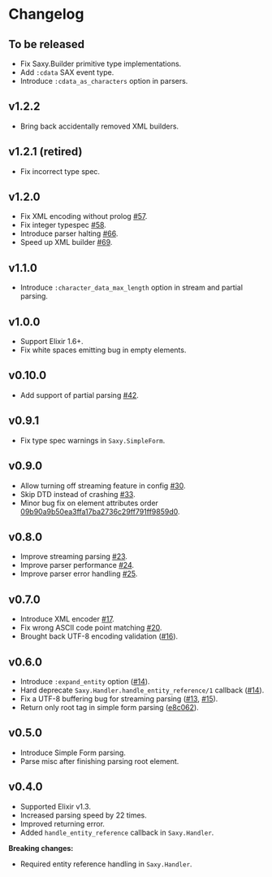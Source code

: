 # Changelog

## To be released

* Fix Saxy.Builder primitive type implementations.
* Add `:cdata` SAX event type.
* Introduce `:cdata_as_characters` option in parsers.

## v1.2.2

* Bring back accidentally removed XML builders.

## v1.2.1 (retired)

* Fix incorrect type spec.

## v1.2.0

* Fix XML encoding without prolog [#57](https://github.com/qcam/saxy/pull/57).
* Fix integer typespec [#58](https://github.com/qcam/saxy/pull/58).
* Introduce parser halting [#66](https://github.com/qcam/saxy/pull/66).
* Speed up XML builder [#69](https://github.com/qcam/saxy/pull/69).

## v1.1.0

* Introduce `:character_data_max_length` option in stream and partial parsing.

## v1.0.0

* Support Elixir 1.6+.
* Fix white spaces emitting bug in empty elements.

## v0.10.0

* Add support of partial parsing [#42](https://github.com/qcam/saxy/pull/42).

## v0.9.1

* Fix type spec warnings in `Saxy.SimpleForm`.

## v0.9.0

* Allow turning off streaming feature in config [#30](https://github.com/qcam/saxy/pull/30).
* Skip DTD instead of crashing [#33](https://github.com/qcam/saxy/pull/33).
* Minor bug fix on element attributes order [09b90a9b50ea3ffa17ba2736c29ff791ff9859d0](https://github.com/qcam/saxy/commit/09b90a9b50ea3ffa17ba2736c29ff791ff9859d0).

## v0.8.0

* Improve streaming parsing [#23](https://github.com/qcam/saxy/pull/23).
* Improve parser performance [#24](https://github.com/qcam/saxy/pull/24).
* Improve parser error handling [#25](https://github.com/qcam/saxy/pull/25).

## v0.7.0

* Introduce XML encoder [#17](https://github.com/qcam/saxy/pull/17).
* Fix wrong ASCII code point matching [#20](https://github.com/qcam/saxy/pull/20).
* Brought back UTF-8 encoding validation ([#16](https://github.com/qcam/saxy/pull/16)).

## v0.6.0

* Introduce `:expand_entity` option ([#14](https://github.com/qcam/saxy/pull/14)).
* Hard deprecate `Saxy.Handler.handle_entity_reference/1` callback ([#14](https://github.com/qcam/saxy/pull/14)).
* Fix a UTF-8 buffering bug for streaming parsing ([#13](https://github.com/qcam/saxy/pull/13), [#15](https://github.com/qcam/saxy/pull/15)).
* Return only root tag in simple form parsing ([e8c062](https://github.com/qcam/saxy/commit/e8c062e94f91ccea4491cec29c4c7861e7b7163b)).

## v0.5.0

* Introduce Simple Form parsing.
* Parse misc after finishing parsing root element.

## v0.4.0

* Supported Elixir v1.3.
* Increased parsing speed by 22 times.
* Improved returning error.
* Added `handle_entity_reference` callback in `Saxy.Handler`.

**Breaking changes:**

* Required entity reference handling in `Saxy.Handler`.
